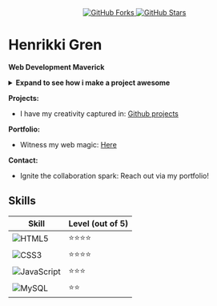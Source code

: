 <div align="center">
  <a href="https://github.com/Aiche-H">
    <img src="https://img.shields.io/badge/dynamic/json?logo=github&label=GitHub%20Forks&style=for-the-badge&query=%24.forks&url=https://api.github-star-counter.workers.dev/user/Aiche-H"   
 alt="GitHub Forks">
  </a>
  <a href="https://github.com/Aiche-H">
    <img src="https://img.shields.io/badge/dynamic/json?logo=github&label=GitHub%20Stars&style=for-the-badge&query=%24.stars&url=https://api.github-star-counter.workers.dev/user/Aiche-H"   
 alt="GitHub Stars">
  </a>
</div>

# **Henrikki Gren**

**Web Development Maverick**

<details>
<summary><strong>Expand to see how i make a project awesome</strong></summary>
  
```javascript
class HenrikkiGren {
  constructor() {
    this.skills = {
      javascript: 'Crafting interactive experiences',
      html: 'Building the foundation',
      css: 'Styling with flair',
      sql: 'Querying the data'
    }
  }

  makeProjectAwesome(project) {
    project.isAwesome = true;
    console.log(`With my skills, I'm making ${project.name} an awesome project!`);
  }
}

class Project {
  constructor(name) {
    this.name = name;
    this.isAwesome = false;
  }

  addContributor(contributor) {
    if (contributor instanceof HenrikkiGren) {
      contributor.makeProjectAwesome(this);
    }
  }

  getStatus() {
    console.log(`${this.name} is ${this.isAwesome ? 'now an awesome' : 'still not an awesome'} project.`);
  }
}

const myProject = new Project('the Project');
const henrikki = new HenrikkiGren();
myProject.addContributor(henrikki);
myProject.getStatus();
```
</details>

**Projects:**

  * I have my creativity captured in: [Github projects](https://github.com/Aiche-H?tab=repositories)

**Portfolio:**

  * Witness my web magic: [Here](https://aiche-h.github.io/Portfolio/)

**Contact:**

  * Ignite the collaboration spark: Reach out via my portfolio\!

## Skills

| Skill | Level (out of 5) |
|---|---|
| <img src="https://img.shields.io/badge/HTML5-E34F26?style=for-the-badge&logo=html5&logoColor=white" alt="HTML5"> | ⭐⭐⭐⭐ |
| <img src="https://img.shields.io/badge/CSS3-1572B6?style=for-the-badge&logo=css3&logoColor=white" alt="CSS3"> | ⭐⭐⭐⭐ |
| <img src="https://img.shields.io/badge/JavaScript-323330?style=for-the-badge&logo=javascript&logoColor=F7DF1E" alt="JavaScript"> | ⭐⭐⭐ |
| <img src="https://img.shields.io/badge/MySQL-005C84?style=for-the-badge&logo=mysql&logoColor=white" alt="MySQL"> | ⭐⭐ |
